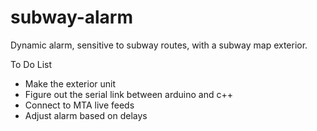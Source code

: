 # subway-alarm
Dynamic alarm, sensitive to subway routes, with a subway map exterior.

To Do List
- Make the exterior unit
- Figure out the serial link between arduino and c++
- Connect to MTA live feeds
- Adjust alarm based on delays
